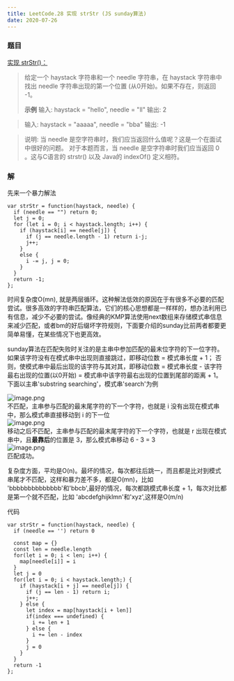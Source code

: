 ```yaml
---
title: LeetCode.28 实现 strStr (JS sunday算法)
date: 2020-07-26
---
```


### 题目 ###
[实现 strStr()：](https://leetcode-cn.com/problems/implement-strstr/)
>给定一个 haystack 字符串和一个 needle 字符串，在 haystack 字符串中找出 needle 字符串出现的第一个位置 (从0开始)。如果不存在，则返回  -1。
>
>**示例**
输入: haystack = "hello", needle = "ll"
输出: 2

>输入: haystack = "aaaaa", needle = "bba"
输出: -1

>说明:
当 needle 是空字符串时，我们应当返回什么值呢？这是一个在面试中很好的问题。
对于本题而言，当 needle 是空字符串时我们应当返回 0 。这与C语言的 strstr() 以及 Java的 indexOf() 定义相符。
### 解 ###
先来一个暴力解法
```
var strStr = function(haystack, needle) {
  if (needle == "") return 0;
  let j = 0;
  for (let i = 0; i < haystack.length; i++) {
    if (haystack[i] == needle[j]) {
      if (j == needle.length - 1) return i-j;
      j++;
    }
    else {
      i -= j, j = 0;
    }
  }
  return -1;
};
```
时间复杂度O(mn), 就是两层循环。这种解法低效的原因在于有很多不必要的匹配尝试。很多高效的字符串匹配算法，它们的核心思想都是一样样的，想办法利用已有信息，减少不必要的尝试。像经典的KMP算法使用next数组来存储模式串信息来减少匹配，或者bm的好后缀坏字符规则，下面要介绍的sunday比前两者都要更简单易懂，在某些情况下也更高效。

sunday算法在匹配失败时关注的是主串中参加匹配的最末位字符的下一位字符。
如果该字符没有在模式串中出现则直接跳过，即移动位数 = 模式串长度 + 1；
否则，使模式串中最后出现的该字符与其对其，即移动位数 = 模式串长度 - 该字符最右出现的位置(以0开始) = 模式串中该字符最右出现的位置到尾部的距离 + 1。
下面以主串'substring searching'，模式串'search'为例  

![image.png](https://segmentfault.com/img/bVbKeTH)  
不匹配，主串参与匹配的最末尾字符的下一个字符，也就是 i 没有出现在模式串中，那么模式串直接移动到 i 的下一位  
![image.png](https://segmentfault.com/img/bVbKeTs)  
移动之后不匹配，主串参与匹配的最末尾字符的下一个字符，也就是 r 出现在模式串中，且**最靠后**的位置是 3，那么模式串移动 6 - 3 = 3  
![image.png](https://segmentfault.com/img/bVbKeVt)  
匹配成功。

复杂度方面，平均是O(n)。最坏的情况，每次都往后跳一，而且都是比对到模式串尾才不匹配，这样和暴力差不多，都是O(mn)，比如 'bbbbbbbbbbbbbb'和'bbcb',最好的情况，每次都跳模式串长度 + 1，每次对比都是第一个就不匹配，比如 'abcdefghijklmn'和'xyz',这样是O(m/n)

代码
```
var strStr = function(haystack, needle) {
  if (needle == '') return 0

  const map = {}
  const len = needle.length
  for(let i = 0; i < len; i++) {
    map[needle[i]] = i
  }
  let j = 0
  for(let i = 0; i < haystack.length;) {
    if (haystack[i + j] == needle[j]) {
      if (j == len - 1) return i;
      j++;
    } else {
      let index = map[haystack[i + len]]
      if(index === undefined) {
        i += len + 1
      } else {
        i += len - index
      }
      j = 0
    }
  }
  return -1
};
```
